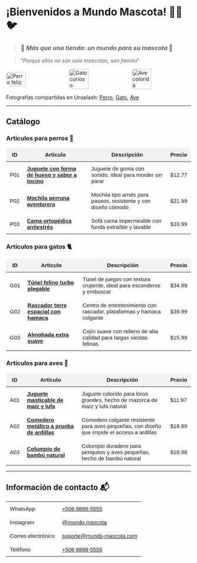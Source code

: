 # ¡Bienvenidos a **Mundo Mascota**! 🐶🐱🐦

> ### 🐾 *Más que una tienda: un mundo para su mascota* 🐾

> “*Porque ellos no son solo mascotas, son familia*”

<div style="display: flex; gap: 10px; justify-content: center; align-items: center;">
  <img src="https://plus.unsplash.com/premium_photo-1667358091118-29e916ddbcc5?q=80&w=1887&auto=format&fit=crop&ixlib=rb-4.0.3&ixid=M3wxMjA3fDB8MHxwaG90by1wYWdlfHx8fGVufDB8fHx8fA%3D%3D" alt="Perro feliz" style="width: 33%; border-radius: 8px;">
  <img src="https://plus.unsplash.com/premium_photo-1673967831980-1d377baaded2?q=80&w=1887&auto=format&fit=crop&ixlib=rb-4.0.3&ixid=M3wxMjA3fDB8MHxwaG90by1wYWdlfHx8fGVufDB8fHx8fA%3D%3D" alt="Gato curioso" style="width: 33%; border-radius: 8px;">
  <img src="https://plus.unsplash.com/premium_photo-1669673986444-3d8d63f74ab3?q=80&w=1887&auto=format&fit=crop&ixlib=rb-4.0.3&ixid=M3wxMjA3fDB8MHxwaG90by1wYWdlfHx8fGVufDB8fHx8fA%3D%3D" alt="Ave colorida" style="width: 33%; border-radius: 8px;">
</div>

Fotografías compartidas en Unsplash: [Perro](https://unsplash.com/photos/a-close-up-of-a-dog-with-blue-eyes-_8sDchNZGK0), [Gato](https://unsplash.com/photos/a-close-up-of-a-cat-looking-at-the-camera-Hzu0-51klr4), [Ave](https://unsplash.com/photos/a-bird-with-a-nut-in-its-mouth-qZXMqoGIbCc)

---

## Catálogo

### Artículos para perros 🦴

<table style="
  border-collapse: collapse;
  width: 100%;
  font-family: sans-serif;
  font-size: 15px;
">
  <style>
    table td, table th {
      padding: 10px;
      border: 1px solid #ccc;
    }
    table thead {
      background-color: #f2f2f2;
    }
  </style>
  <thead>
    <tr>
      <th>ID</th>
      <th>Artículo</th>
      <th>Descripción</th>
      <th>Precio</th>
    </tr>
  </thead>
  <tbody>
    <tr>
      <td>P01</td>
      <td>
        <a href="https://www.amazon.com/dp/B00CPDWT2M" target="_blank">
          <strong>Juguete con forma de hueso y sabor a tocino</strong>
        </a>
      </td>
      <td>Juguete de goma con sonido, ideal para morder sin parar</td>
      <td>$12.77</td>
    </tr>
    <tr>
      <td>P02</td>
      <td>
        <a href="https://www.amazon.com/dp/B093GXKFT8" target="_blank">
          <strong>Mochila perruna aventurera</strong>
        </a>
      </td>
      <td>Mochila tipo arnés para paseos, resistente y con diseño cómodo</td>
      <td>$21.99</td>
    </tr>
    <tr>
      <td>P03</td>
      <td>
        <a href="https://www.amazon.com/dp/B089QXMQXK" target="_blank">
          <strong>Cama ortopédica antiestrés</strong>
        </a>
      </td>
      <td>Sofá cama impermeable con funda extraíble y lavable</td>
      <td>$33.99</td>
    </tr>
  </tbody>
</table>

### Artículos para gatos 🐈

<table style="
  border-collapse: collapse;
  width: 100%;
  font-family: sans-serif;
  font-size: 15px;
">
  <style>
    table td, table th {
      padding: 10px;
      border: 1px solid #ccc;
    }
    table thead {
      background-color: #f2f2f2;
    }
  </style>
  <thead>
    <tr>
      <th>ID</th>
      <th>Artículo</th>
      <th>Descripción</th>
      <th>Precio</th>
    </tr>
  </thead>
  <tbody>
    <tr>
      <td>G01</td>
      <td>
        <a href="https://www.amazon.com/dp/B0BGRG3XQ8" target="_blank">
          <strong>Túnel felino turbo plegable</strong>
        </a>
      </td>
      <td>
        Túnel de juegos con textura crujiente, ideal para esconderse y emboscar
      </td>
      <td>$34.99</td>
    </tr>
    <tr>
      <td>G02</td>
      <td>
        <a href="https://www.amazon.com/dp/B0BFDQKS4Z" target="_blank">
          <strong>Rascador torre espacial con hamaca</strong>
        </a>
      </td>
      <td>
        Centro de entretenimiento con rascador, plataformas y hamaca colgante
      </td>
      <td>$39.99</td>
    </tr>
    <tr>
      <td>G03</td>
      <td>
        <a href="https://www.amazon.com/dp/B0BHSWP8RD" target="_blank">
          <strong>Almohada extra suave</strong>
        </a>
      </td>
      <td>
        Cojín suave con relleno de alta calidad para largas siestas felinas
      </td>
      <td>$15.99</td>
    </tr>
  </tbody>
</table>

### Artículos para aves 🦜

<table style="
  border-collapse: collapse;
  width: 100%;
  font-family: sans-serif;
  font-size: 15px;
">
  <style>
    table td, table th {
      padding: 10px;
      border: 1px solid #ccc;
    }
    table thead {
      background-color: #f2f2f2;
    }
  </style>
  <thead>
    <tr>
      <th>ID</th>
      <th>Artículo</th>
      <th>Descripción</th>
      <th>Precio</th>
    </tr>
  </thead>
  <tbody>
    <tr>
      <td>A01</td>
      <td>
        <a href="https://www.amazon.com/dp/B0D5QZ6SS2" target="_blank">
          <strong>Juguete masticable de maíz y lufa</strong>
        </a>
      </td>
      <td>Juguete colorido para loros grandes, hecho de mazorca de maíz y lufa natural</td>
      <td>$11.97</td>
    </tr>
    <tr>
      <td>A02</td>
      <td>
        <a href="https://www.amazon.com/dp/B01MRZH23T" target="_blank">
          <strong>Comedero metálico a prueba de ardillas</strong>
        </a>
      </td>
      <td>Comedero colgante resistente para aves pequeñas, con diseño que impide el acceso a ardillas</td>
      <td>$18.99</td>
    </tr>
    <tr>
      <td>A03</td>
      <td>
        <a href="https://www.amazon.com/dp/B0DVWBGP6M" target="_blank">
          <strong>Columpio de bambú natural</strong>
        </a>
      </td>
      <td>Columpio duradero para periquitos y aves pequeñas, hecho de bambú natural</td>
      <td>$18.98</td>
    </tr>
  </tbody>
</table>

---

## Información de contacto 📬

<table style="
  border-collapse: collapse;
  width: 100%;
  font-family: sans-serif;
  font-size: 15px;
">
  <style>
    table td, table th {
      padding: 10px;
      border: 0px solid #ccc;
    }
  </style>
  <tbody>
    <tr>
      <td>WhatsApp</td>
      <td>
        <a href="https://wa.me/50688885555" target="_blank">
          +506 8888‑5555
        </a>
      </td>
    </tr>
    <tr>
      <td>Instagram</td>
      <td>
        <a href="https://instagram.com/mundo.mascota" target="_blank">
          @mundo.mascota
        </a>
      </td>
    </tr>
    <tr>
      <td>Correo electrónico</td>
      <td>
        <a href="mailto:soporte@mundo-mascota.com">
          soporte@mundo-mascota.com
        </a>
      </td>
    </tr>
    <tr>
      <td>Teléfono</td>
      <td>
        <a href="tel:+50688885555">
          +506 8888‑5555
        </a>
      </td>
    </tr>
  </tbody>
</table>
